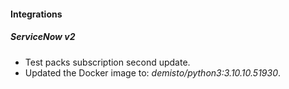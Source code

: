 
#### Integrations

##### ServiceNow v2

- Test packs subscription second update.
- Updated the Docker image to: *demisto/python3:3.10.10.51930*.


